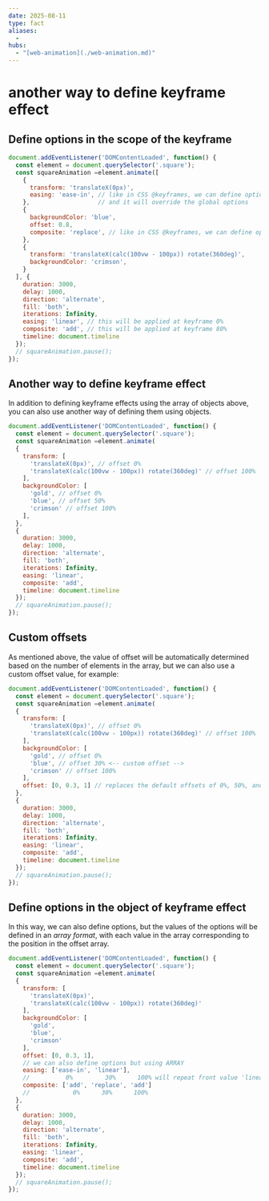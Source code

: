 ```yaml
---
date: 2025-08-11
type: fact
aliases:
  -
hubs:
  - "[web-animation](./web-animation.md)"
---
```


# another way to define keyframe effect

## Define options in the scope of the keyframe

```js
document.addEventListener('DOMContentLoaded', function() {
  const element = document.querySelector('.square');
  const squareAnimation =element.animate([
    {
      transform: 'translateX(0px)',
      easing: 'ease-in', // like in CSS @keyframes, we can define options for each keyframe
    },                   // and it will override the global options
    {
      backgroundColor: 'blue',
      offset: 0.8,
      composite: 'replace', // like in CSS @keyframes, we can define options for each keyframe
    },
    {
      transform: 'translateX(calc(100vw - 100px)) rotate(360deg)',
      backgroundColor: 'crimson',
    }
  ], {
    duration: 3000,
    delay: 1000,
    direction: 'alternate',
    fill: 'both',
    iterations: Infinity,
    easing: 'linear', // this will be applied at keyframe 0%
    composite: 'add', // this will be applied at keyframe 80%
    timeline: document.timeline
  });
  // squareAnimation.pause();
});
```

## Another way to define keyframe effect

In addition to defining keyframe effects using the array of objects above, you can also use another way of defining them using objects.

```js
document.addEventListener('DOMContentLoaded', function() {
  const element = document.querySelector('.square');
  const squareAnimation =element.animate(
  {
    transform: [
      'translateX(0px)', // offset 0%
      'translateX(calc(100vw - 100px)) rotate(360deg)' // offset 100%
    ],
    backgroundColor: [
      'gold', // offset 0%
      'blue', // offset 50%
      'crimson' // offset 100%
    ],
  },
  {
    duration: 3000,
    delay: 1000,
    direction: 'alternate',
    fill: 'both',
    iterations: Infinity,
    easing: 'linear',
    composite: 'add',
    timeline: document.timeline
  });
  // squareAnimation.pause();
});
```

## Custom offsets

As mentioned above, the value of offset will be automatically determined based on the number of elements in the array, but we can also use a custom offset value, for example:

```js
document.addEventListener('DOMContentLoaded', function() {
  const element = document.querySelector('.square');
  const squareAnimation =element.animate(
  {
    transform: [
      'translateX(0px)', // offset 0%
      'translateX(calc(100vw - 100px)) rotate(360deg)' // offset 100%
    ],
    backgroundColor: [
      'gold', // offset 0%
      'blue', // offset 30% <-- custom offset -->
      'crimson' // offset 100%
    ],
    offset: [0, 0.3, 1] // replaces the default offsets of 0%, 50%, and 100% with custom offsets 0%, 30%, and 100%
  },
  {
    duration: 3000,
    delay: 1000,
    direction: 'alternate',
    fill: 'both',
    iterations: Infinity,
    easing: 'linear',
    composite: 'add',
    timeline: document.timeline
  });
  // squareAnimation.pause();
});
```

## Define options in the object of keyframe effect

In this way, we can also define options, but the values of the options will be defined in an *array format*, with each value in the array corresponding to the position in the offset array.

```js
document.addEventListener('DOMContentLoaded', function() {
  const element = document.querySelector('.square');
  const squareAnimation =element.animate(
  {
    transform: [
      'translateX(0px)',
      'translateX(calc(100vw - 100px)) rotate(360deg)'
    ],
    backgroundColor: [
      'gold',
      'blue',
      'crimson'
    ],
    offset: [0, 0.3, 1],
    // we can also define options but using ARRAY
    easing: ['ease-in', 'linear'],
    //          0%         30%      100% will repeat front value 'linear'
    composite: ['add', 'replace', 'add']
    //            0%      30%      100%
  },
  {
    duration: 3000,
    delay: 1000,
    direction: 'alternate',
    fill: 'both',
    iterations: Infinity,
    easing: 'linear',
    composite: 'add',
    timeline: document.timeline
  });
  // squareAnimation.pause();
});
```

